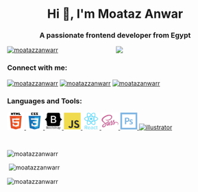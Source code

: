 <h1 align="center">Hi 👋, I'm Moataz Anwar</h1>
<h3 align="center">A passionate frontend developer from Egypt</h3>

<img align="right" src="https://user-images.githubusercontent.com/63050133/156676671-d5b2e362-97d4-4404-9447-dd71ddfea82f.gif" width = 250px/>

<!-- <p align="left"> <a href="https://github.com/ryo-ma/github-profile-trophy"><img src="https://github-profile-trophy.vercel.app/?username=moatazzanwarr" alt="moatazzanwarr" /></a> </p> -->

<p align="left"> <a href="https://twitter.com/moatazzanwarr" target="blank"><img src="https://img.shields.io/twitter/follow/moatazzanwarr?logo=twitter&style=for-the-badge" alt="moatazzanwarr" /></a> </p>

<h3 align="left">Connect with me:</h3>
<p align="left">
<a href="https://twitter.com/moatazzanwarr" target="blank"><img align="center" src="https://raw.githubusercontent.com/rahuldkjain/github-profile-readme-generator/master/src/images/icons/Social/twitter.svg" alt="moatazzanwarr" height="30" width="40" /></a>
<a href="https://linkedin.com/in/moatazzanwarr" target="blank"><img align="center" src="https://raw.githubusercontent.com/rahuldkjain/github-profile-readme-generator/master/src/images/icons/Social/linked-in-alt.svg" alt="moatazzanwarr" height="30" width="40" /></a>
<a href="https://instagram.com/moatazanwarr" target="blank"><img align="center" src="https://raw.githubusercontent.com/rahuldkjain/github-profile-readme-generator/master/src/images/icons/Social/instagram.svg" alt="moatazanwarr" height="30" width="40" /></a>
</p>

<h3 align="left">Languages and Tools:</h3>
<p align="left"> <a href="https://www.w3.org/html/" target="_blank" rel="noreferrer"> <img src="https://raw.githubusercontent.com/devicons/devicon/master/icons/html5/html5-original-wordmark.svg" alt="html5" width="40" height="40"/> </a> <a href="https://www.w3schools.com/css/" target="_blank" rel="noreferrer"> <img src="https://raw.githubusercontent.com/devicons/devicon/master/icons/css3/css3-original-wordmark.svg" alt="css3" width="40" height="40"/> </a> <a href="https://getbootstrap.com" target="_blank" rel="noreferrer"> <img src="https://raw.githubusercontent.com/devicons/devicon/master/icons/bootstrap/bootstrap-plain-wordmark.svg" alt="bootstrap" width="40" height="40"/> </a> <a href="https://developer.mozilla.org/en-US/docs/Web/JavaScript" target="_blank" rel="noreferrer"> <img src="https://raw.githubusercontent.com/devicons/devicon/master/icons/javascript/javascript-original.svg" alt="javascript" width="40" height="40"/> </a> <a href="https://reactjs.org/" target="_blank" rel="noreferrer"> <img src="https://raw.githubusercontent.com/devicons/devicon/master/icons/react/react-original-wordmark.svg" alt="react" width="40" height="40"/> </a> <a href="https://sass-lang.com" target="_blank" rel="noreferrer"> <img src="https://raw.githubusercontent.com/devicons/devicon/master/icons/sass/sass-original.svg" alt="sass" width="40" height="40"/> </a> <a href="https://www.photoshop.com/en" target="_blank" rel="noreferrer"> <img src="https://raw.githubusercontent.com/devicons/devicon/master/icons/photoshop/photoshop-line.svg" alt="photoshop" width="40" height="40"/> </a>   <a href="https://www.adobe.com/in/products/illustrator.html" target="_blank" rel="noreferrer"> <img src="https://www.vectorlogo.zone/logos/adobe_illustrator/adobe_illustrator-icon.svg" alt="illustrator" width="40" height="40"/> </a>     </p> <br>

<p><img align="left" src="https://github-readme-stats.vercel.app/api/top-langs?username=moatazzanwarr&show_icons=true&locale=en&layout=compact" alt="moatazzanwarr" /></p> <br>

<p>&nbsp;<img align="center" src="https://github-readme-stats.vercel.app/api?username=moatazzanwarr&show_icons=true&locale=en" alt="moatazzanwarr" /></p>

<p><img align="center" src="https://github-readme-streak-stats.herokuapp.com/?user=moatazzanwarr&" alt="moatazzanwarr" /></p>
